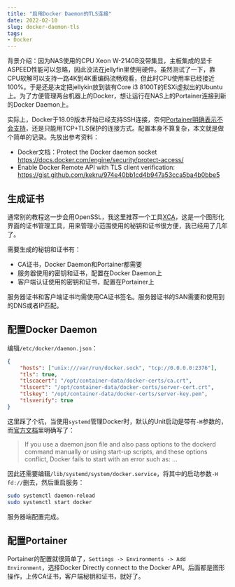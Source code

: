 ```yaml
---
title: "启用Docker Daemon的TLS连接"
date: 2022-02-10
slug: docker-daemon-tls
tags:
- Docker
---
```


背景介绍：因为NAS使用的CPU Xeon W-2140B没带集显，主板集成的显卡ASPEED性能可以忽略，因此没法在jellyfin里使用硬件。虽然测试了一下，靠CPU软解可以支持一路4K到4K重编码流畅观看，但此时CPU使用率已经接近100%。于是还是决定把jellykin放到装有Core i3 8100T的ESXi虚拟出的Ubuntu上。为了方便管理两台机器上的Docker，想让运行在NAS上的Portainer连接到新的Docker Daemon上。

<!--more-->

实际上，Docker于18.09版本开始已经支持SSH连接，奈何[Portainer明确表示不会支持](https://github.com/portainer/portainer/issues/431#issuecomment-820835339)，还是只能用TCP+TLS保护的连接方式。配置本身不算复杂，本文就是做个简单的记录。先放出参考资料：

- Docker文档：Protect the Docker daemon socket https://docs.docker.com/engine/security/protect-access/
- Enable Docker Remote API with TLS client verification: https://gist.github.com/kekru/974e40bb1cd4b947a53cca5ba4b0bbe5

## 生成证书

通常别的教程这一步会用OpenSSL，我这里推荐一个工具[XCA](https://hohnstaedt.de/xca/)，这是一个图形化界面的证书管理工具，用来管理小范围使用的秘钥和证书很方便，我已经用了几年了。

需要生成的秘钥和证书有：

- CA证书，Docker Daemon和Portainer都需要
- 服务器使用的密钥和证书，配置在Docker Daemon上
- 客户端认证使用的密钥和证书，配置在Portainer上

服务器证书和客户端证书均需使用CA证书签名。服务器证书的SAN需要和使用到的DNS或者IP匹配。

## 配置Docker Daemon

编辑`/etc/docker/daemon.json`：

```json
{
    "hosts": ["unix:///var/run/docker.sock", "tcp://0.0.0.0:2376"],
    "tls": true,
    "tlscacert": "/opt/container-data/docker-certs/ca.crt",
    "tlscert": "/opt/container-data/docker-certs/server-cert.crt",
    "tlskey": "/opt/container-data/docker-certs/server-key.pem",
    "tlsverify": true
}
```

这里踩了个坑，当使用`systemd`管理Docker时，默认的Unit启动是带有`-H`参数的，而[官方文档](https://docs.docker.com/config/daemon/#troubleshoot-conflicts-between-the-daemonjson-and-startup-scripts)里明确写了：

> If you use a daemon.json file and also pass options to the dockerd command manually or using start-up scripts, and these options conflict, Docker fails to start with an error such as: ...

因此还需要编辑`/lib/systemd/system/docker.service`，将其中的启动参数`-H fd://`删去，然后重启服务：

```bash
sudo systemctl daemon-reload
sudo systemctl start docker
```

服务器端配置完成。

## 配置Portainer

Portainer的配置就很简单了，`Settings -> Environments -> Add Environment`，选择Docker Directly connect to the Docker API。后面都是图形操作，上传CA证书，客户端秘钥和证书，就好了。